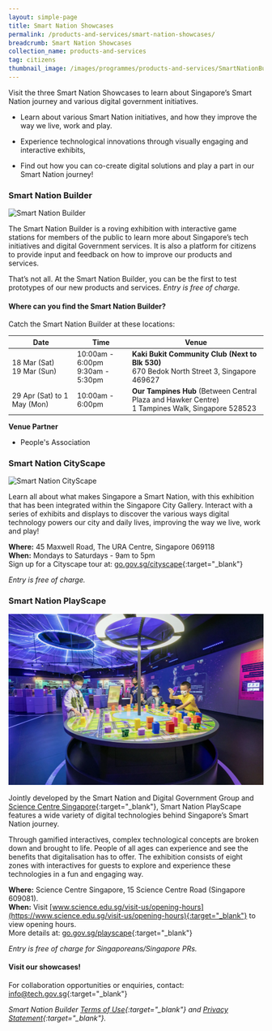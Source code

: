 ```yaml
---
layout: simple-page
title: Smart Nation Showcases
permalink: /products-and-services/smart-nation-showcases/
breadcrumb: Smart Nation Showcases
collection_name: products-and-services
tag: citizens
thumbnail_image: /images/programmes/products-and-services/SmartNationBuilder.JPG
---
```


Visit the three Smart Nation Showcases to learn about Singapore’s Smart Nation journey and various digital government initiatives.

* Learn about various Smart Nation initiatives, and how they improve the way we live, work and play.

* Experience technological innovations through visually engaging and interactive exhibits,

* Find out how you can co-create digital solutions and play a part in our Smart Nation journey!


### **Smart Nation Builder**

![Smart Nation Builder](/images/programmes/products-and-services/SmartNationBuilder.JPG)

The Smart Nation Builder is a roving exhibition with interactive game stations for members of the public to learn more about Singapore’s tech initiatives and digital Government services. It is also a platform for citizens to provide input and feedback on how to improve our products and services.

That’s not all. At the Smart Nation Builder, you can be the first to test prototypes of our new products and services. *Entry is free of charge.*

#### Where can you find the Smart Nation Builder? 

Catch the Smart Nation Builder at these locations: 

| Date | Time | Venue 
| -------- | -------- | -------- |  
|18 Mar (Sat) <br> 19 Mar (Sun) | 10:00am - 6:00pm <br> 9:30am - 5:30pm | **Kaki Bukit Community Club (Next to Blk 530)** <br> 670 Bedok North Street 3, Singapore 469627
|29 Apr (Sat) to 1 May (Mon) | 10:00am - 6:00pm | **Our Tampines Hub** (Between Central Plaza and Hawker Centre) <br> 1 Tampines Walk, Singapore 528523

**Venue Partner**

* People's Association

### **Smart Nation CityScape**

![Smart Nation CityScape](/images/programmes/products-and-services/Cityscape1.jpg)

Learn all about what makes Singapore a Smart Nation, with this exhibition that has been integrated within the Singapore City Gallery. Interact with a series of exhibits and displays to discover the various ways digital technology powers our city and daily lives, improving the way we live, work and play!

**Where:** 45 Maxwell Road, The URA Centre, Singapore 069118
<br>**When:** Mondays to Saturdays - 9am to 5pm
<br>Sign up for a Cityscape tour at: [go.gov.sg/cityscape](https://go.gov.sg/cityscape){:target="_blank"}

*Entry is free of charge.*


### **Smart Nation PlayScape**

![Smart Nation PlayScape](/images/programmes/products-and-services/Playscape.PNG)

Jointly developed by the Smart Nation and Digital Government Group and [Science Centre Singapore](https://www.science.edu.sg/){:target="_blank"}, Smart Nation PlayScape features a wide variety of digital technologies behind Singapore’s Smart Nation journey.

Through gamified interactives, complex technological concepts are broken down and brought to life. People of all ages can experience and see the benefits that digitalisation has to offer. The exhibition consists of eight zones with interactives for guests to explore and experience these technologies in a fun and engaging way.

**Where:** Science Centre Singapore, 15 Science Centre Road (Singapore 609081).
<br>**When:** Visit [www.science.edu.sg/visit-us/opening-hours](https://www.science.edu.sg/visit-us/opening-hours){:target="_blank"} to view opening hours.
<br>More details at: [go.gov.sg/playscape](https://go.gov.sg/playscape){:target="_blank"}

*Entry is free of charge for Singaporeans/Singapore PRs.* 


#### Visit our showcases!

For collaboration opportunities or enquiries, contact: [info@tech.gov.sg](info@tech.gov.sg){:target="_blank"}

*Smart Nation Builder [Terms of Use](/smart-nation-builder/snb-terms-of-use/){:target="_blank"} and [Privacy Statement](/smart-nation-builder/snb-privacy-statement/){:target="_blank"}.*


